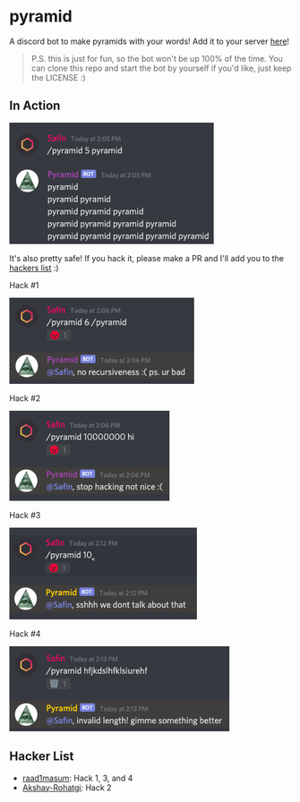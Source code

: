 # pyramid

A discord bot to make pyramids with your words! Add it to your server [here](https://discord.com/api/oauth2/authorize?client_id=746216833434255420&permissions=67584&scope=bot)!

> P.S. this is just for fun, so the bot won't be up 100% of the time. You can clone this repo and start the bot by yourself if you'd like, just keep the LICENSE :)

## In Action

![main](./assets/a.png)

It's also pretty safe! If you hack it, please make a PR and I'll add you to the [hackers list](#hacker-list) :)

Hack #1

![hack #1](./assets/h1.png)

Hack #2

![hack #2](./assets/h2.png)

Hack #3

![hack #3](./assets/h3.png)

Hack #4

![hack #4](./assets/h4.png)

## Hacker List

- [raad1masum](https://github.com/raad1masum): Hack 1, 3, and 4
- [Akshay-Rohatgi](https://github.com/Akshay-Rohatgi): Hack 2
